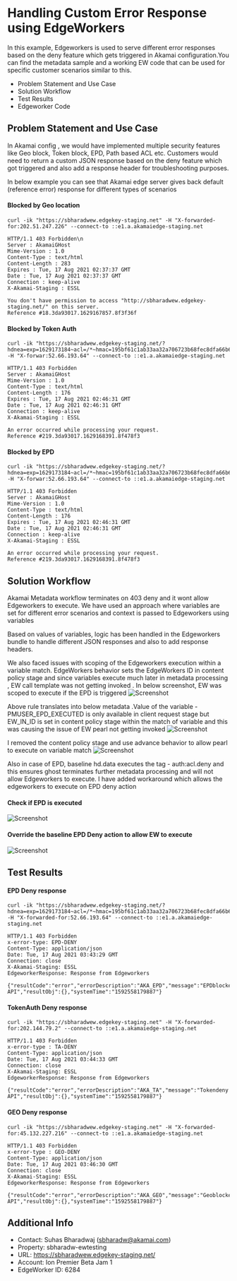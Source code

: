 # Handling Custom Error Response using EdgeWorkers
In this example, Edgeworkers is used to serve different error responses based on the deny feature which gets triggered in Akamai configuration.You can find the metadata sample and a working EW code that can be used for specific customer scenarios similar to this.

- Problem Statement and Use Case
- Solution Workflow
- Test Results
- Edgeworker Code

## Problem Statement and Use Case

In Akamai config , we would have implemented multiple security features like Geo block, Token block, EPD, Path based ACL etc. Customers would need to return a custom JSON response based on the deny feature which got triggered and also add a response header for troubleshooting purposes.

In below example you can see that Akamai edge server gives back default (reference error) response for different types of scenarios

#### Blocked by Geo location
```
curl -ik "https://sbharadwew.edgekey-staging.net" -H "X-forwarded-for:202.51.247.226" --connect-to ::e1.a.akamaiedge-staging.net

HTTP/1.1 403 Forbidden\n
Server : AkamaiGHost
Mime-Version : 1.0
Content-Type : text/html
Content-Length : 283
Expires : Tue, 17 Aug 2021 02:37:37 GMT
Date : Tue, 17 Aug 2021 02:37:37 GMT
Connection : keep-alive
X-Akamai-Staging : ESSL

You don't have permission to access "http://sbharadwew.edgekey-staging.net/" on this server.
Reference #18.3da93017.1629167857.8f3f36f
```

#### Blocked by Token Auth
```
curl -ik "https://sbharadwew.edgekey-staging.net/?hdnea=exp=1629173184~acl=/*~hmac=195bf61c1ab33aa32a706723b68fec8dfa66b693cca70bbd083daadc1a4933b1" -H "X-forwar:52.66.193.64" --connect-to ::e1.a.akamaiedge-staging.net

HTTP/1.1 403 Forbidden
Server : AkamaiGHost
Mime-Version : 1.0
Content-Type : text/html
Content-Length : 176
Expires : Tue, 17 Aug 2021 02:46:31 GMT
Date : Tue, 17 Aug 2021 02:46:31 GMT
Connection : keep-alive
X-Akamai-Staging : ESSL

An error occurred while processing your request.
Reference #219.3da93017.1629168391.8f478f3
```

#### Blocked by EPD
```
curl -ik "https://sbharadwew.edgekey-staging.net/?hdnea=exp=1629173184~acl=/*~hmac=195bf61c1ab33aa32a706723b68fec8dfa66b693cca70bbd083daadc1a4933b1" -H "X-forwar:52.66.193.64" --connect-to ::e1.a.akamaiedge-staging.net

HTTP/1.1 403 Forbidden
Server : AkamaiGHost
Mime-Version : 1.0
Content-Type : text/html
Content-Length : 176
Expires : Tue, 17 Aug 2021 02:46:31 GMT
Date : Tue, 17 Aug 2021 02:46:31 GMT
Connection : keep-alive
X-Akamai-Staging : ESSL

An error occurred while processing your request.
Reference #219.3da93017.1629168391.8f478f3
```
## Solution Workflow

Akamai Metadata workflow terminates on 403 deny and it wont allow Edgeworkers to execute. We have used an approach where variables are set for different error scenarios and context is passed to Edgeworkers using variables

Based on values of variables, logic has been handled in the Edgeworkers bundle to handle different JSON responses and also to add response headers.

We also faced issues with scoping of the Edgeworkers execution within a variable match. EdgeWorkers behavior sets the EdgeWorkers ID in content policy stage and since variables execute much later in metadata processing , EW call template was not getting invoked . In below screenshot, EW was scoped to execute if the EPD is triggered
![Screenshot](images/image1.png)

Above rule translates into below metadata .Value of the variable - PMUSER_EPD_EXECUTED is only available in client request stage but EW_IN_ID is set in content policy stage within the match of variable and this was causing the issue of EW pearl not getting invoked
![Screenshot](images/image2.png)

I removed the content policy stage and use advance behavior to allow pearl to execute on variable match
![Screenshot](images/image3.png)

Also in case of EPD, baseline hd.data executes the tag - auth:acl.deny and this ensures ghost terminates further metadata processing and will not allow Edgeworkers to execute. I have added workaround which allows the edgeworkers to execute on EPD deny action

#### Check if EPD is executed
![Screenshot](images/image4.png)

#### Override the baseline EPD Deny action to allow EW to execute
![Screenshot](images/image5.png)

## Test Results

#### EPD Deny response
```
curl -ik "https://sbharadwew.edgekey-staging.net/?hdnea=exp=1629173184~acl=/*~hmac=195bf61c1ab33aa32a706723b68fec8dfa66b693cca70bbd083daadc1a4933b1" -H "X-forwarded-for:52.66.193.64" --connect-to ::e1.a.akamaiedge-staging.net

HTTP/1.1 403 Forbidden
x-error-type: EPD-DENY
Content-Type: application/json
Date: Tue, 17 Aug 2021 03:43:29 GMT
Connection: close
X-Akamai-Staging: ESSL
EdgeworkerResponse: Response from Edgeworkers

{"resultCode":"error","errorDescription":"AKA_EPD","message":"EPDblocked API","resultObj":{},"systemTime":"1592558179887"}
```
#### TokenAuth Deny response
```
curl -ik "https://sbharadwew.edgekey-staging.net" -H "X-forwarded-for:202.144.79.2" --connect-to ::e1.a.akamaiedge-staging.net

HTTP/1.1 403 Forbidden
x-error-type : TA-DENY
Content-Type: application/json
Date: Tue, 17 Aug 2021 03:44:33 GMT
Connection: close
X-Akamai-Staging: ESSL
EdgeworkerResponse: Response from Edgeworkers

{"resultCode":"error","errorDescription":"AKA_TA","message":"Tokendeny API","resultObj":{},"systemTime":"1592558179887"}
```
#### GEO Deny response
```
curl -ik "https://sbharadwew.edgekey-staging.net" -H "X-forwarded-for:45.132.227.216" --connect-to ::e1.a.akamaiedge-staging.net

HTTP/1.1 403 Forbidden
x-error-type : GEO-DENY
Content-Type: application/json
Date: Tue, 17 Aug 2021 03:46:30 GMT
Connection: close
X-Akamai-Staging: ESSL
EdgeworkerResponse: Response from Edgeworkers

{"resultCode":"error","errorDescription":"AKA_GEO","message":"Geoblocked API","resultObj":{},"systemTime":"1592558179887"}
```
## Additional Info

- Contact: Suhas Bharadwaj (sbharadw@akamai.com)
- Property: sbharadw-ewtesting
- URL: https://sbharadwew.edgekey-staging.net/
- Account: Ion Premier Beta Jam 1
- EdgeWorker ID: 6284
